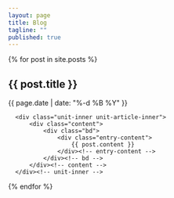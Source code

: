 ```yaml
---
layout: page
title: Blog
tagline: ""
published: true
---
```


{% for post in site.posts %}

  <article class="unit-article layout-post">
  	<h2>{{ post.title }}</h2>
      <!--<span class="glyphicon glyphicon-tag">{{ post.category }}</span>-->
      <p>{{ page.date | date: "%-d %B %Y" }}</p>
      
      <div class="unit-inner unit-article-inner">
          <div class="content">
              <div class="bd">
                  <div class="entry-content">
                      {{ post.content }}
                  </div><!-- entry-content -->
              </div><!-- bd -->
          </div><!-- content -->
      </div><!-- unit-inner -->
  </article>

{% endfor %}